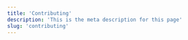 ```yaml
---
title: 'Contributing'
description: 'This is the meta description for this page'
slug: 'contributing'
---
```

